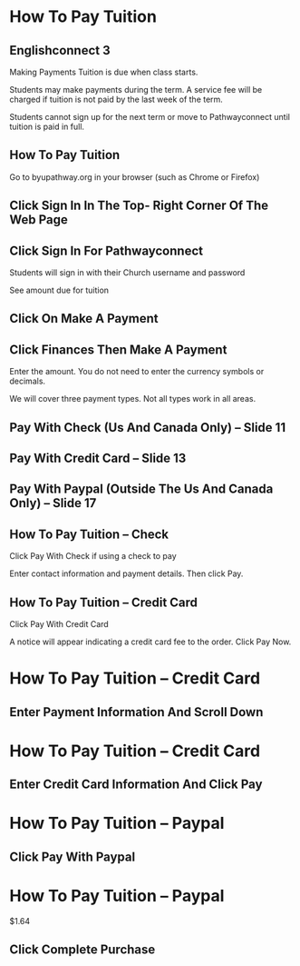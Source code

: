 # How To Pay Tuition

## Englishconnect 3

Making Payments Tuition is due when class starts.

Students may make payments during the term. A service fee will be charged if tuition is not paid by the last week of the term.

Students cannot sign up for the next term or move to Pathwayconnect until tuition is paid in full.

## How To Pay Tuition

Go to byupathway.org in your browser (such as Chrome or Firefox)

## Click Sign In In The Top- Right Corner Of The Web Page

## Click Sign In For Pathwayconnect

Students will sign in with their Church username and password

See amount due for tuition

## Click On Make A Payment

## Click Finances Then Make A Payment

Enter the amount. You do not need to enter the currency symbols or decimals.

We will cover three payment types. Not all types work in all areas.

## Pay With Check (Us And Canada Only) – Slide 11

## Pay With Credit Card – Slide 13

## Pay With Paypal (Outside The Us And Canada Only) – Slide 17

## How To Pay Tuition – Check

Click Pay With Check if using a check to pay

Enter contact information and payment details. Then click Pay.

## How To Pay Tuition – Credit Card

Click Pay With Credit Card

A notice will appear indicating a credit card fee to the order. Click Pay Now.

# How To Pay Tuition – Credit Card

## Enter Payment Information And Scroll Down

# How To Pay Tuition – Credit Card

## Enter Credit Card Information And Click Pay

# How To Pay Tuition – Paypal

## Click Pay With Paypal

# How To Pay Tuition – Paypal

$1.64

## Click Complete Purchase

